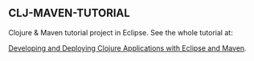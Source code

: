 CLJ-MAVEN-TUTORIAL
------------------

Clojure & Maven tutorial project in Eclipse. See the whole tutorial at:

[Developing and Deploying Clojure Applications with Eclipse and Maven](http://www.chaomancy.com/blog/developing-and-deploying-clojure-applications-with-eclipse-a.html).
 